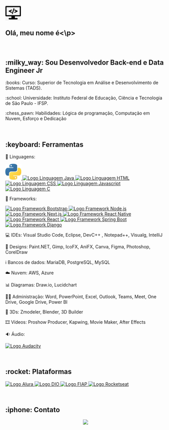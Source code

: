 <h2>
<img alt="Logo Dev" title="Dev" src="https://github.com/Karimangfn/Images-Perfil-Github/blob/main/LogoDev.png" height="50px" marging="50px"/> 
<p>Olá, meu nome é<\p>
</h2>

<p>
<a href="">
<img alt="" title="" src="" width="500px" align="center"/>
</p>
</a>

<h2>:milky_way: Sou Desenvolvedor Back-end e Data Engineer Jr</h2>

<p>:books: Curso: Superior de Tecnologia em Análise e Desenvolvimento de Sistemas (TADS).</p>

<p>:school: Universidade: Instituto Federal de Educação, Ciência e Tecnologia de São Paulo - IFSP.</p>
  
<p>:chess_pawn: Habilidades: Lógica de programação, Computação em Nuvem, Esforço e Dedicação</p>

<br>
<h2>:keyboard: Ferramentas</h2>

:symbols: Linguagens: 
<p>
<a href="https://www.devmedia.com.br/python-tutorial/33274#:~:text=Python%20%C3%A9%20uma%20linguagem%20de,C%2B%2B%2C%20Java%20e%20C%23.">
<img alt="Logo Linguagem Python" title="Python" src="https://github.com/Karimangfn/Images-Perfil-Github/blob/main/python.jpg" height="50px"/>
</a>
<a href="https://www.java.com/pt-BR/download/help/whatis_java.html">
<img alt="Logo Linguagem Java" title="Java" src="https://github.com/F3RREIRA/Github/blob/main/LogoJava.png" height="50px"/>
</a>
<a href="https://developer.mozilla.org/pt-BR/docs/Learn/Getting_started_with_the_web/HTML_basics">
<img alt="Logo Linguagem HTML" title="HTML" src="https://github.com/F3RREIRA/Github/blob/main/LogoHTML.png" height="50px"/>
</a>
<a href="https://developer.mozilla.org/pt-BR/docs/Learn/CSS/First_steps/What_is_CSS">
<img alt="Logo Linguagem CSS" title="CSS" src="https://github.com/F3RREIRA/Github/blob/main/LogoCSS.png" height="50px"/>
</a>
<a href="https://developer.mozilla.org/pt-BR/docs/Learn/JavaScript/First_steps/What_is_JavaScript">
<img alt="Logo Linguagem Javascript" title="Javascript" src="https://github.com/F3RREIRA/Github/blob/main/LogoJavascript1.png" height="50px"/>
</a>
<a href="https://www.devmedia.com.br/historia-do-c-c/24029#:~:text=A%20linguagem%20C%20%C3%A9%20o,a%20evolu%C3%A7%C3%A3o%20da%20linguagem%20B.">
<img alt="Logo Linguagem C" title="C" src="https://github.com/F3RREIRA/Github/blob/main/LogoC.png" height="50px"/>
</a>
</p>

:bookmark_tabs: Frameworks:
<p>
<a href="https://www.devmedia.com.br/guia/bootstrap/38150#:~:text=Introdu%C3%A7%C3%A3o,aos%20diferentes%20tamanhos%20de%20tela.">
<img alt="Logo Framework Bootstrap" title="Bootstrap" src="https://github.com/F3RREIRA/Github/blob/main/LogoBootstrap.png" height="50px"/>
</a>
<a href="https://nodejs.org/pt-br/about/">
<img alt="Logo Framework Node.js" title="Node.js" src="https://github.com/F3RREIRA/Github/blob/main/LogoNodeJS.png" height="50px"/>
</a>
<a href="https://nextjs.org/learn/foundations/about-nextjs/what-is-nextjs">
<img alt="Logo Framework Next.js" title="Next.js" src="https://github.com/F3RREIRA/Github/blob/main/LogoNextJS.png" height="50px"/>
</a>
<a href="https://www.alura.com.br/artigos/react-native?gclid=CjwKCAjw-L-ZBhB4EiwA76YzOTjUlfDmpDTqrYXmxNmMI9Cr9qQcYhyoe1PNoh1ZDILMLtGfgm5z0BoCCYAQAvD_BwE">
<img alt="Logo Framework React Native" title="React Native" src="https://github.com/F3RREIRA/Github/blob/main/LogoReactNative.png" height="50px"/>
</a>
<a href="https://pt-br.reactjs.org/tutorial/tutorial.html#what-is-react">
<img alt="Logo Framework React" title="React" src="https://github.com/F3RREIRA/Github/blob/main/LogoReact.png" height="50px"/>
</a>
<a href="https://blog.betrybe.com/framework-de-programacao/spring-boot-tudo-sobre/#1">
<img alt="Logo Framework Spring Boot" title="Spring Boot" src="https://github.com/F3RREIRA/Github/blob/main/LogoSpring.png" height="50px"/>
</a>
<a href="https://developer.mozilla.org/pt-BR/docs/Learn/Server-side/Django/Introduction#o_que_%C3%A9_django">
<img alt="Logo Framework Django" title="Django" src="https://github.com/F3RREIRA/Github/blob/main/LogoDjango.png" height="50px"/>
</a>
</p>

:computer: IDEs: 
Visual Studio Code, Eclipse, DevC++ , Notepad++, Visualg, IntelliJ

:art: Designs:
Paint.NET, Gimp, IcoFX, AniFX, Canva, Figma, Photoshop, CorelDraw

:information_source: Bancos de dados:
MariaDB, PostgreSQL, MySQL

:cloud: Nuvem:
AWS, Azure

:bar_chart: Diagramas:
Draw.io, Lucidchart

:man_office_worker: Administração:
Word, PowerPoint, Excel, Outlook, Teams, Meet, One Drive, Google Drive, Power BI

:moyai: 3Ds:
Zmodeler, Blender, 3D Builder

:film_strip: Vídeos:
Proshow Producer, Kapwing, Movie Maker, After Effects

:sound: Áudio:
<p>
<a href="https://www.audacityteam.org/">
<img alt="Logo Audacity" title="Audacity" src="https://github.com/F3RREIRA/Github/blob/main/LogoAudacity.png" height="50px"/>
</a>
</p>

<br>
<h2>:rocket: Plataformas</h2>
<p>
<a href="https://www.alura.com.br/">
<img alt="Logo Alura" title="Alura" src="https://github.com/F3RREIRA/Github/blob/main/Alura.png" height="25px"/>
</a>
<a href="https://www.dio.me/">
<img alt="Logo DIO" title="DIO" src="https://github.com/F3RREIRA/Github/blob/main/DIO.png" height="25px"/>
</a>
<a href="https://www.fiap.com.br/">
<img alt="Logo FIAP" title="FIAP" src="https://github.com/F3RREIRA/Github/blob/main/FIAP.png" height="25px"/>
</a>
<a href="https://www.rocketseat.com.br/">
<img alt="Logo Rocketseat" title="Rocketseat" src="https://github.com/F3RREIRA/Github/blob/main/Rocketseat.png" height="25px"/>
</a>
</p>

<br>
<h2> :iphone: Contato</h2> 

<p align="center">
<a href="https://www.linkedin.com/in/rivaildoferreira" alt="Linkedin"> 
<img src="https://img.shields.io/badge/LinkedIn-0077B5?style=for-the-badge&logo=linkedin&logoColor=white&link=https://www.linkedin.com/in/rivaildoferreira"/> 
</a>

<!--<a href="https://www.linkedin.com/in/rivaildoferreira" alt="Hotmail"> 
<img src="https://img.shields.io/badge/LinkedIn-0077B5?style=for-the-badge&logo=hotmail&logoColor=white&link=https://www.linkedin.com/in/rivaildoferreira"/>
</a>
<a href="https://www.linkedin.com/in/rivaildoferreira" alt="Gmail"> 
<img src="https://img.shields.io/badge/LinkedIn-0077B5?style=for-the-badge&logo=gmail&logoColor=white&link=https://www.linkedin.com/in/rivaildoferreira"/>
</a>-->

</p>
</h3>
